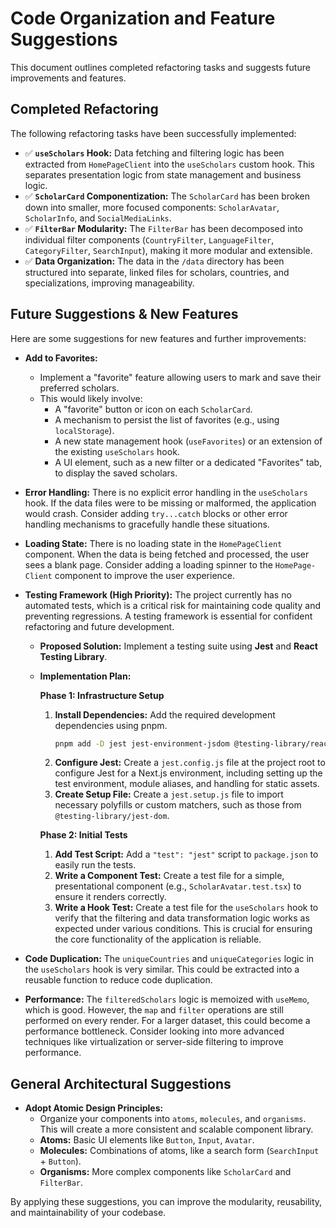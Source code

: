 # Code Organization and Feature Suggestions

This document outlines completed refactoring tasks and suggests future improvements and features.

## Completed Refactoring

The following refactoring tasks have been successfully implemented:

*   ✅ **`useScholars` Hook:** Data fetching and filtering logic has been extracted from `HomePageClient` into the `useScholars` custom hook. This separates presentation logic from state management and business logic.
*   ✅ **`ScholarCard` Componentization:** The `ScholarCard` has been broken down into smaller, more focused components: `ScholarAvatar`, `ScholarInfo`, and `SocialMediaLinks`.
*   ✅ **`FilterBar` Modularity:** The `FilterBar` has been decomposed into individual filter components (`CountryFilter`, `LanguageFilter`, `CategoryFilter`, `SearchInput`), making it more modular and extensible.
*   ✅ **Data Organization:** The data in the `/data` directory has been structured into separate, linked files for scholars, countries, and specializations, improving manageability.

## Future Suggestions & New Features

Here are some suggestions for new features and further improvements:

*   **Add to Favorites:**
    *   Implement a "favorite" feature allowing users to mark and save their preferred scholars.
    *   This would likely involve:
        *   A "favorite" button or icon on each `ScholarCard`.
        *   A mechanism to persist the list of favorites (e.g., using `localStorage`).
        *   A new state management hook (`useFavorites`) or an extension of the existing `useScholars` hook.
        *   A UI element, such as a new filter or a dedicated "Favorites" tab, to display the saved scholars.

*   **Error Handling:** There is no explicit error handling in the `useScholars` hook. If the data files were to be missing or malformed, the application would crash. Consider adding `try...catch` blocks or other error handling mechanisms to gracefully handle these situations.

*   **Loading State:** There is no loading state in the `HomePageClient` component. When the data is being fetched and processed, the user sees a blank page. Consider adding a loading spinner to the `HomePage-Client` component to improve the user experience.

*   **Testing Framework (High Priority):** The project currently has no automated tests, which is a critical risk for maintaining code quality and preventing regressions. A testing framework is essential for confident refactoring and future development.

    *   **Proposed Solution:** Implement a testing suite using **Jest** and **React Testing Library**.
    *   **Implementation Plan:**

        **Phase 1: Infrastructure Setup**
        1.  **Install Dependencies:** Add the required development dependencies using pnpm.
            ```bash
            pnpm add -D jest jest-environment-jsdom @testing-library/react @testing-library/jest-dom @types/jest ts-jest
            ```
        2.  **Configure Jest:** Create a `jest.config.js` file at the project root to configure Jest for a Next.js environment, including setting up the test environment, module aliases, and handling for static assets.
        3.  **Create Setup File:** Create a `jest.setup.js` file to import necessary polyfills or custom matchers, such as those from `@testing-library/jest-dom`.

        **Phase 2: Initial Tests**
        1.  **Add Test Script:** Add a `"test": "jest"` script to `package.json` to easily run the tests.
        2.  **Write a Component Test:** Create a test file for a simple, presentational component (e.g., `ScholarAvatar.test.tsx`) to ensure it renders correctly.
        3.  **Write a Hook Test:** Create a test file for the `useScholars` hook to verify that the filtering and data transformation logic works as expected under various conditions. This is crucial for ensuring the core functionality of the application is reliable.

*   **Code Duplication:** The `uniqueCountries` and `uniqueCategories` logic in the `useScholars` hook is very similar. This could be extracted into a reusable function to reduce code duplication.

*   **Performance:** The `filteredScholars` logic is memoized with `useMemo`, which is good. However, the `map` and `filter` operations are still performed on every render. For a larger dataset, this could become a performance bottleneck. Consider looking into more advanced techniques like virtualization or server-side filtering to improve performance.

## General Architectural Suggestions

*   **Adopt Atomic Design Principles:**
    *   Organize your components into `atoms`, `molecules`, and `organisms`. This will create a more consistent and scalable component library.
    *   **Atoms:** Basic UI elements like `Button`, `Input`, `Avatar`.
    *   **Molecules:** Combinations of atoms, like a search form (`SearchInput` + `Button`).
    *   **Organisms:** More complex components like `ScholarCard` and `FilterBar`.

By applying these suggestions, you can improve the modularity, reusability, and maintainability of your codebase.